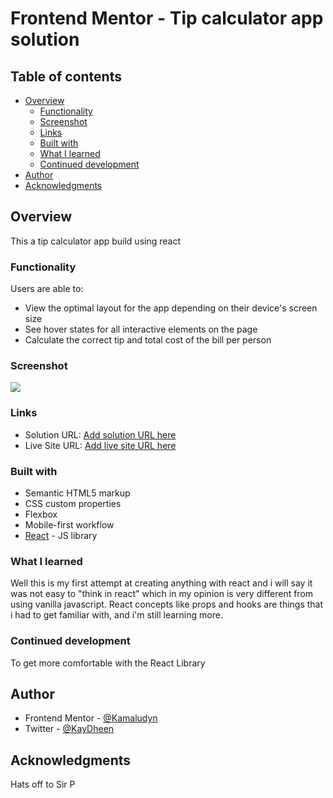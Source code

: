 # Frontend Mentor - Tip calculator app solution

## Table of contents

- [Overview](#overview)
  - [Functionality](#the-challenge)
  - [Screenshot](#screenshot)
  - [Links](#links)
  - [Built with](#built-with)
  - [What I learned](#what-i-learned)
  - [Continued development](#continued-development)
- [Author](#author)
- [Acknowledgments](#acknowledgments)

## Overview

This a tip calculator app build using react

### Functionality

Users are able to:

- View the optimal layout for the app depending on their device's screen size
- See hover states for all interactive elements on the page
- Calculate the correct tip and total cost of the bill per person

### Screenshot

![](./screenshot\screenshot\preview.png)

### Links

- Solution URL: [Add solution URL here](https://your-solution-url.com)
- Live Site URL: [Add live site URL here](https://your-live-site-url.com)

### Built with

- Semantic HTML5 markup
- CSS custom properties
- Flexbox
- Mobile-first workflow
- [React](https://reactjs.org/) - JS library

### What I learned

Well this is my first attempt at creating anything with react and i will say it was not easy to "think in react" which in my opinion is very different from using vanilla javascript. React concepts like props and hooks are things that i had to get familiar with, and i'm still learning more.

### Continued development

To get more comfortable with the React Library

## Author

- Frontend Mentor - [@Kamaludyn](https://www.frontendmentor.io/profile/Kamaludyn)
- Twitter - [@KayDheen](https://www.twitter.com/KayDheen)

## Acknowledgments

Hats off to Sir P
